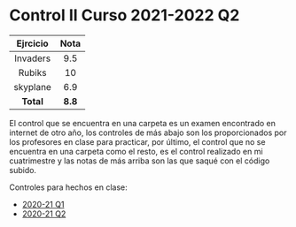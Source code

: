 # Control II Curso 2021-2022 Q2

| Ejrcicio |   Nota   |
| :-------:| :------: |
| Invaders | 9.5 |
| Rubiks | 10 |
| skyplane | 6.9 |
| **Total** | **8.8** |

El control que se encuentra en una carpeta es un examen encontrado en internet de otro año, los controles de más abajo son los proporcionados por los profesores en clase para practicar, por último, el control que no se encuentra en una carpeta como el resto, es el control realizado en mi cuatrimestre y las notas de más arriba son las que saqué con el código subido.

Controles para hechos en clase:

  - [2020-21 Q1](https://github.com/AdriCri22/Graficos-G-FIB/tree/main/Parte%20III/Lab%2011)
  - [2020-21 Q2](https://github.com/AdriCri22/Graficos-G-FIB/tree/main/Parte%20III/Lab%2012)
